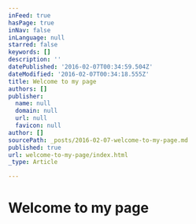```yaml
---
inFeed: true
hasPage: true
inNav: false
inLanguage: null
starred: false
keywords: []
description: ''
datePublished: '2016-02-07T00:34:59.504Z'
dateModified: '2016-02-07T00:34:18.555Z'
title: Welcome to my page
authors: []
publisher:
  name: null
  domain: null
  url: null
  favicon: null
author: []
sourcePath: _posts/2016-02-07-welcome-to-my-page.md
published: true
url: welcome-to-my-page/index.html
_type: Article

---
```

# Welcome to my page
